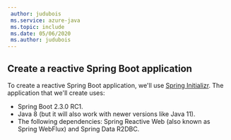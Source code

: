 ```yaml
---
 author: judubois
 ms.service: azure-java
 ms.topic: include
 ms.date: 05/06/2020
 ms.author: judubois
---
```


## Create a reactive Spring Boot application

To create a reactive Spring Boot application, we'll use [Spring Initializr](https://start.spring.io/). The application that we'll create uses:

- Spring Boot 2.3.0 RC1.
- Java 8 (but it will also work with newer versions like Java 11).
- The following dependencies: Spring Reactive Web (also known as Spring WebFlux) and Spring Data R2DBC.
